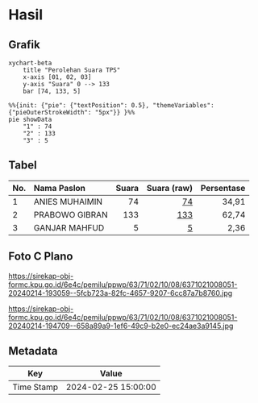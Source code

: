 # Hasil

## Grafik

```mermaid
xychart-beta
    title "Perolehan Suara TPS"
    x-axis [01, 02, 03]
    y-axis "Suara" 0 --> 133
    bar [74, 133, 5]
```

```mermaid
%%{init: {"pie": {"textPosition": 0.5}, "themeVariables": {"pieOuterStrokeWidth": "5px"}} }%%
pie showData
    "1" : 74
    "2" : 133
    "3" : 5
```

## Tabel

| No. | Nama Paslon    | Suara | Suara (raw) | Persentase |
|:--- |:-------------- | -----:| -----------:| ----------:|
| 1   | ANIES MUHAIMIN | 74    | [74][p-1]   | 34,91      |
| 2   | PRABOWO GIBRAN | 133   | [133][p-2]  | 62,74      |
| 3   | GANJAR MAHFUD  | 5     | [5][p-3]    | 2,36       |


[p-1]: https://github.com/gigit-pemilu/pemilu-2024/blob/main/pilpres/hitung-suara/sub/63-kalimantan-selatan/sub/71-kota-banjarmasin/sub/02-banjarmasin-timur/sub/1008-pekapuran-raya/sub/051-tps/sub/paslon-1.txt
[p-2]: https://github.com/gigit-pemilu/pemilu-2024/blob/main/pilpres/hitung-suara/sub/63-kalimantan-selatan/sub/71-kota-banjarmasin/sub/02-banjarmasin-timur/sub/1008-pekapuran-raya/sub/051-tps/sub/paslon-2.txt
[p-3]: https://github.com/gigit-pemilu/pemilu-2024/blob/main/pilpres/hitung-suara/sub/63-kalimantan-selatan/sub/71-kota-banjarmasin/sub/02-banjarmasin-timur/sub/1008-pekapuran-raya/sub/051-tps/sub/paslon-3.txt

## Foto C Plano

https://sirekap-obj-formc.kpu.go.id/6e4c/pemilu/ppwp/63/71/02/10/08/6371021008051-20240214-193059--5fcb723a-82fc-4657-9207-6cc87a7b8760.jpg

https://sirekap-obj-formc.kpu.go.id/6e4c/pemilu/ppwp/63/71/02/10/08/6371021008051-20240214-194709--658a89a9-1ef6-49c9-b2e0-ec24ae3a9145.jpg


## Metadata

| Key        | Value               |
| ---------- | ------------------- |
| Time Stamp | 2024-02-25 15:00:00 |



